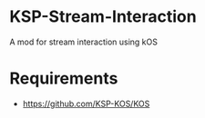 # KSP-Stream-Interaction
A mod for stream interaction using kOS

# Requirements
- https://github.com/KSP-KOS/KOS

